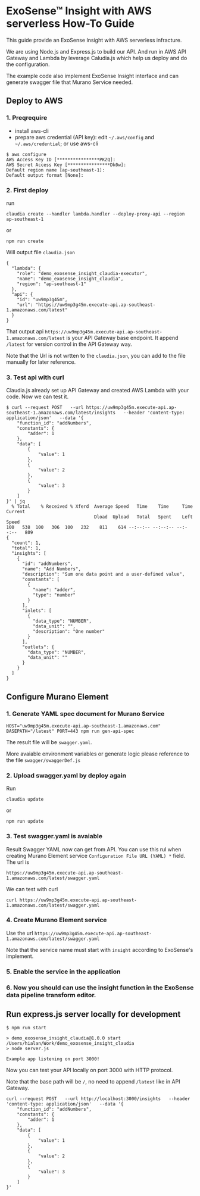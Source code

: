 # ExoSense™ Insight with AWS serverless How-To Guide

This guide provide an ExoSense Insight with AWS serverless infracture. 

We are using Node.js and Express.js to build our API.
And run in AWS API Gateway and Lambda by leverage Caludia.js which help us deploy and do the configuration.

The example code also implement ExoSense Insight interface and can generate swagger file that Murano Service needed.

## Deploy to AWS 

### 1. Preqrequire

* install aws-cli
* prepare aws credential (API key): edit `~/.aws/config` and `~/.aws/credential`; or use aws-cli

```
$ aws configure
AWS Access Key ID [****************PKZQ]:
AWS Secret Access Key [****************Dk0w]:
Default region name [ap-southeast-1]:
Default output format [None]:
```

### 2. First deploy

run 

```
claudia create --handler lambda.handler --deploy-proxy-api --region ap-southeast-1
```

or

```
npm run create
```

Will output file `claudia.json`

```
{
  "lambda": {
    "role": "demo_exosense_insight_claudia-executor",
    "name": "demo_exosense_insight_claudia",
    "region": "ap-southeast-1"
  },
  "api": {
    "id": "uw9mp3g45m",
    "url": "https://uw9mp3g45m.execute-api.ap-southeast-1.amazonaws.com/latest"
  }
}
```

That output api `https://uw9mp3g45m.execute-api.ap-southeast-1.amazonaws.com/latest` is your API Gateway base endpoint. It append `/latest` for version control in the API Gateway way.

Note that the Url is not wrtten to the `claudia.json`, you can add to the file manually for later reference.

### 3. Test api with curl

Claudia.js already set up API Gateway and created AWS Lambda with your code. Now we can test it.

```
$ curl --request POST   --url https://uw9mp3g45m.execute-api.ap-southeast-1.amazonaws.com/latest/insights   --header 'content-type: application/json'   --data '{
    "function_id": "addNumbers",
    "constants": {
        "adder": 1
    },
    "data": [
        {
            "value": 1
        },
        {
            "value": 2
        },
        {
            "value": 3
        }
    ]
}' | jq
  % Total    % Received % Xferd  Average Speed   Time    Time     Time  Current
                                 Dload  Upload   Total   Spent    Left  Speed
100   538  100   306  100   232    811    614 --:--:-- --:--:-- --:--:--   809
{
  "count": 1,
  "total": 1,
  "insights": [
    {
      "id": "addNumbers",
      "name": "Add Numbers",
      "description": "Sum one data point and a user-defined value",
      "constants": [
        {
          "name": "adder",
          "type": "number"
        }
      ],
      "inlets": [
        {
          "data_type": "NUMBER",
          "data_unit": "",
          "description": "One number"
        }
      ],
      "outlets": {
        "data_type": "NUMBER",
        "data_unit": ""
      }
    }
  ]
}
```

## Configure Murano Element

### 1. Generate YAML spec document for Murano Service

```
HOST="uw9mp3g45m.execute-api.ap-southeast-1.amazonaws.com" BASEPATH="/latest" PORT=443 npm run gen-api-spec
```

The result file will be `swagger.yaml`.

More avaiable environment variables or generate logic please reference to the file `swagger/swaggerDef.js`

### 2. Upload swagger.yaml by deploy again

Run

```
claudia update
```

or

```
npm run update
```

### 3. Test swagger.yaml is avaiable 

Result Swagger YAML now can get from API. You can use this rul when creating Murano Element service `Configuration File URL (YAML) *` field. The url is 

```
https://uw9mp3g45m.execute-api.ap-southeast-1.amazonaws.com/latest/swagger.yaml
```

We can test with curl

```
curl https://uw9mp3g45m.execute-api.ap-southeast-1.amazonaws.com/latest/swagger.yaml
```

### 4. Create Murano Element service 

Use the url `https://uw9mp3g45m.execute-api.ap-southeast-1.amazonaws.com/latest/swagger.yaml`

Note that the service name must start with `insight` according to ExoSense's implement. 

### 5. Enable the service in the application

### 6. Now you should can use the insight function in the ExoSense data pipeline transform editor.

## Run express.js server locally for development

```
$ npm run start

> demo_exosense_insight_claudia@1.0.0 start /Users/hialan/Work/demo_exosense_insight_claudia
> node server.js

Example app listening on port 3000!
```

Now you can test your API locally on port 3000 with HTTP protocol.

Note that the base path will be `/`, no need to append `/latest` like in API Gateway.

```
curl --request POST   --url http://localhost:3000/insights   --header 'content-type: application/json'   --data '{
    "function_id": "addNumbers",
    "constants": {
        "adder": 1
    },
    "data": [
        {
            "value": 1
        },
        {
            "value": 2
        },
        {
            "value": 3
        }
    ]
}'
```